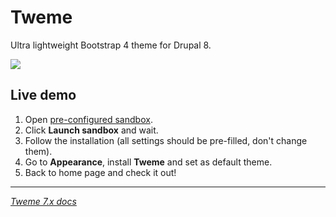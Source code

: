 # Tweme

Ultra lightweight Bootstrap 4 theme for Drupal 8.

![](https://cdn.rawgit.com/tonystar/drupal-tweme/media/drupal-tweme-8.x-4.0.png)


## Live demo

1. Open [pre-configured sandbox](https://simplytest.me/project/tweme/8.x-4.x).
2. Click **Launch sandbox** and wait.
3. Follow the installation (all settings should be pre-filled, don't change them).
4. Go to **Appearance**, install **Tweme** and set as default theme.
5. Back to home page and check it out!


---
*[Tweme 7.x docs](https://github.com/tonystar/drupal-tweme/blob/7.x-3.x/README.md)*
